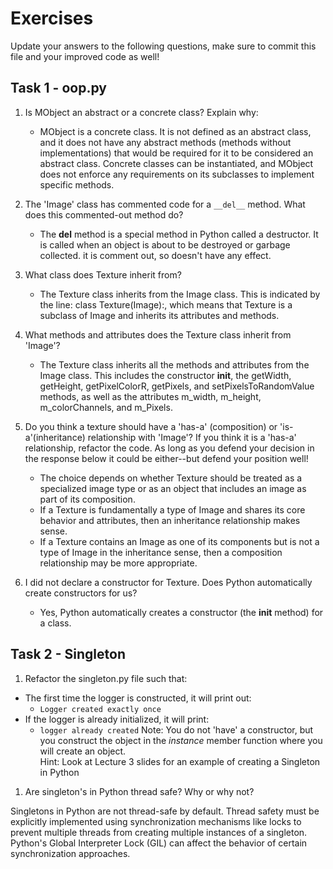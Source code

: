 # Exercises

Update your answers to the following questions, make sure to commit this file and your improved code as well!


## Task 1 - oop.py

1. Is MObject an abstract or a concrete class? Explain why:
	- MObject is a concrete class. It is not defined as an abstract class, and it does not have any abstract methods (methods without implementations) that would be required for it to be considered an abstract class. 
   Concrete classes can be instantiated, and MObject does not enforce any requirements on its subclasses to implement specific methods.
1. The 'Image' class has commented code for a `__del__` method. What does this commented-out method do?
	- The __del__ method is a special method in Python called a destructor. It is called when an object is about to be destroyed or garbage collected. it is comment out, so doesn't have any effect.
   
1. What class does Texture inherit from?
	- The Texture class inherits from the Image class. This is indicated by the line: class Texture(Image):, which means that Texture is a subclass of Image and inherits its attributes and methods.
1. What methods and attributes does the Texture class inherit from 'Image'? 
	- The Texture class inherits all the methods and attributes from the Image class. This includes the constructor __init__, the getWidth, getHeight, getPixelColorR, getPixels, and setPixelsToRandomValue methods, as well as the attributes m_width, m_height, m_colorChannels, and m_Pixels.
1. Do you think a texture should have a 'has-a' (composition) or 'is-a'(inheritance) relationship with 'Image'? If you think it is a 'has-a' relationship, refactor the code. As long as you defend your decision in the response below it could be either--but defend your position well!
	- The choice depends on whether Texture should be treated as a specialized image type or as an object that includes an image as part of its composition. 
    - If a Texture is fundamentally a type of Image and shares its core behavior and attributes, then an inheritance relationship makes sense.
    - If a Texture contains an Image as one of its components but is not a type of Image in the inheritance sense, then a composition relationship may be more appropriate. 
1. I did not declare a constructor for Texture. Does Python automatically create constructors for us? 
	- Yes, Python automatically creates a constructor (the __init__ method) for a class.

## Task 2 - Singleton

1. Refactor the singleton.py file such that:
  - The first time the logger is constructed, it will print out:
  	-  `Logger created exactly once`
  - If the logger is already initialized, it will print:
  	-  `logger already created`
Note: You do not 'have' a constructor, but you construct the object in the *instance* member function where you will create an object.  
Hint: Look at Lecture 3 slides for an example of creating a Singleton in Python

1. Are singleton's in Python thread safe? Why or why not?

Singletons in Python are not thread-safe by default. 
Thread safety must be explicitly implemented using synchronization mechanisms like locks to prevent multiple threads from creating multiple instances of a singleton. 
Python's Global Interpreter Lock (GIL) can affect the behavior of certain synchronization approaches.  
  

